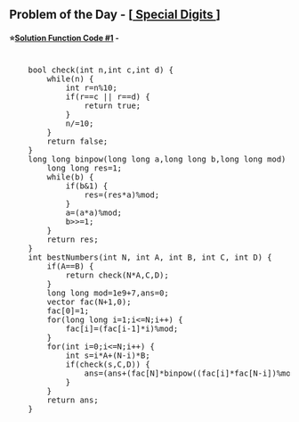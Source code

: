 ## Problem of the Day - [<a href="https://practice.geeksforgeeks.org/problems/7a3e0427cbb1ea9fbfec499dc6fce377ffdf7aed/1"> Special Digits </a>]


#### ⭐<ins>Solution Function Code #1</ins> -
<pre>

    bool check(int n,int c,int d) {
        while(n) {
            int r=n%10;
            if(r==c || r==d) {
                return true;
            }
            n/=10;
        }
        return false;
    }
    long long binpow(long long a,long long b,long long mod) {
        long long res=1;
        while(b) {
            if(b&1) {
                res=(res*a)%mod;
            }
            a=(a*a)%mod;
            b>>=1;
        }
        return res;
    }
    int bestNumbers(int N, int A, int B, int C, int D) {
        if(A==B) {
            return check(N*A,C,D);
        } 
        long long mod=1e9+7,ans=0;
        vector<long long> fac(N+1,0);
        fac[0]=1;
        for(long long i=1;i<=N;i++) {
            fac[i]=(fac[i-1]*i)%mod;
        }
        for(int i=0;i<=N;i++) {
            int s=i*A+(N-i)*B;
            if(check(s,C,D)) {
                ans=(ans+(fac[N]*binpow((fac[i]*fac[N-i])%mod,mod-2,mod))%mod)%mod;
            }
        }
        return ans;
    }</pre>
